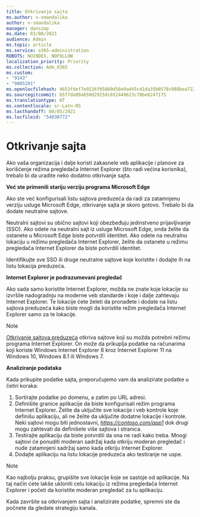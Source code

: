 ```yaml
---
title: Otkrivanje sajta
ms.author: v-smandalika
author: v-smandalika
manager: dansimp
ms.date: 03/08/2021
audience: Admin
ms.topic: article
ms.service: o365-administration
ROBOTS: NOINDEX, NOFOLLOW
localization_priority: Priority
ms.collection: Adm_O365
ms.custom:
- "9143"
- "9005291"
ms.openlocfilehash: 4653fdef7e9226f05809d56e9a445cd1da35b0578c088bea72252a281d4527d2
ms.sourcegitcommit: b5f7da89a650d2915dc652449623c78be6247175
ms.translationtype: HT
ms.contentlocale: sr-Latn-RS
ms.lasthandoff: 08/05/2021
ms.locfileid: "54030772"
---
```

# <a name="do-site-discovery"></a>Otkrivanje sajta

Ako vaša organizacija i dalje koristi zakasnele veb aplikacije i planove za korišćenje režima pregledača Internet Explorer (što radi većina korisnika), trebalo bi da uradite neko dodatno otkrivanje sajta.

**Već ste primenili stariju verziju programa Microsoft Edge**

Ako ste već konfigurisali listu sajtova preduzeća da radi za zatamnjenu verziju usluge Microsoft Edge, otkrivanje sajta je skoro gotovo. Trebalo bi da dodate neutralne sajtove.

Neutralni sajtovi su obično sajtovi koji obezbeđuju jedinstveno prijavljivanje (SSO). Ako odete na neutralni sajt iz usluge Microsoft Edge, onda želite da ostanete u Microsoft Edge biste potvrdili identitet. Ako odete na neutralnu lokaciju u režimu pregledača Internet Explorer, želite da ostanete u režimu pregledača Internet Explorer da biste potvrdili identitet.

Identifikujte sve SSO ili druge neutralne sajtove koje koristite i dodajte ih na listu lokacija preduzeća.

**Internet Explorer je podrazumevani pregledač**

Ako sada samo koristite Internet Explorer, možda ne znate koje lokacije su izvršile nadogradnju na moderne veb standarde i koje i dalje zahtevaju Internet Explorer. Te lokacije ćete želeti da pronađete i dodate na listu sajtova preduzeća kako biste mogli da koristite režim pregledača Internet Explorer samo za te lokacije.

> [!NOTE]
> [Otkrivanje sajtova preduzeća](https://docs.microsoft.com/internet-explorer/ie11-deploy-guide/collect-data-using-enterprise-site-discovery) otkriva sajtove koji su možda potrebni režimu programa Internet Explorer. On može da prikuplja podatke na računarima koji koriste Windows Internet Explorer 8 kroz Internet Explorer 11 na Windows 10, Windows 8.1 ili Windows 7.

**Analiziranje podataka**

Kada prikupite podatke sajta, preporučujemo vam da analizirate podatke u četiri koraka:
1. Sortirajte podatke po domenu, a zatim po URL adresi.
2. Definišite granice aplikacije da biste konfigurisali režim programa Internet Explorer. Želite da uključite sve lokacije i veb kontrole koje definišu aplikaciju, ali ne želite da uključite dodatne lokacije i kontrole. Neki sajtovi mogu biti jednostavni, *https://contoso.com/app1* dok drugi mogu zahtevati da definišete više sajtova i stranica.
3. Testirajte aplikaciju da biste potvrdili da ona ne radi kako treba. Mnogi sajtovi će ponuditi moderan sadržaj kada otkriju moderan pregledač i nude zatamnjeni sadržaj samo kada otkriju Internet Explorer.
4. Dodajte aplikaciju na listu lokacije preduzeća ako testiranje ne uspe.

> [!NOTE]
> Kao najbolju praksu, grupišite sve lokacije koje se sastoje od aplikacije. Na taj način ćete lakše ukloniti celu lokaciju iz režima pregledača Internet Explorer i početi da koristite moderan pregledač za tu aplikaciju.

Kada završite sa otkrivanjem sajta i analizirate podatke, spremni ste da počnete da gledate strategiju kanala.

